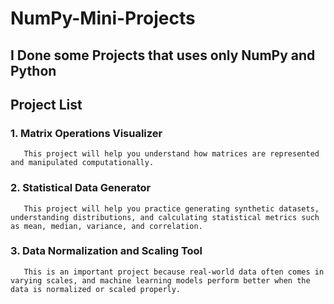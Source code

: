 # NumPy-Mini-Projects

## I Done some Projects that uses only NumPy and Python

## Project List

### 1. Matrix Operations Visualizer
       This project will help you understand how matrices are represented and manipulated computationally.

### 2. Statistical Data Generator
       This project will help you practice generating synthetic datasets, understanding distributions, and calculating statistical metrics such as mean, median, variance, and correlation.

### 3. Data Normalization and Scaling Tool
       This is an important project because real-world data often comes in varying scales, and machine learning models perform better when the data is normalized or scaled properly.